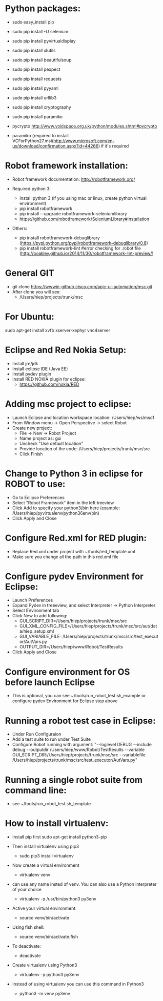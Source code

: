 # Python packages:
- sudo easy_install pip
- sudo pip install -U selenium
- sudo pip install pyvirtualdisplay
- sudo pip install xlutils
- sudo pip install beautifulsoup
- sudo pip install pexpect
- sudo pip install requests
- sudo pip install pyyaml
- sudo pip install urllib3
- sudo pip install cryptography
- sudo pip install paramiko

- pycrypto http://www.voidspace.org.uk/python/modules.shtml#pycrypto
- paramiko (required to install VCForPython27.msi(http://www.microsoft.com/en-us/download/confirmation.aspx?id=44266) if it's required

# Robot framework installation:
- Robot framework documentation: http://robotframework.org/
- Required python 3:
  - Install python 3 (if you using mac or linux, create python virtual environment)
  - pip install robotframework
  - pip install --upgrade robotframework-seleniumlibrary
  - https://github.com/robotframework/SeleniumLibrary#installation

- Others:
  - pip install robotframework-debuglibrary (https://pypi.python.org/pypi/robotframework-debuglibrary/0.8)
  - pip install robotframework-lint #error checking for .robot file (http://boakley.github.io/2014/11/30/robotframework-lint-preview/)

# General GIT
 - git clone https://wwwin-github.cisco.com/apic-ui-automation/msc.git
 - After clone you will see:
   - /Users/hiep/projects/trunk/msc

# For Ubuntu:
sudo apt-get install xvfb xserver-xephyr vnc4server

# Eclipse and Red Nokia Setup:
- Install jre/jdk
- Install eclipse IDE (Java EE)
- Install pydev plugin
- Install RED NOKIA plugin for eclipse:
  - https://github.com/nokia/RED

# Adding msc project to eclipse:
- Launch Eclipse and location workspace location: /Users/hiep/ws/msc1
- From Window menu -> Open Perspective -> select Robot
- Create new project:
  - File -> New -> Robot Project
  - Name project as: gui
  - Uncheck "Use default location"
  - Provide location of the code: /Users/hiep/projects/trunk/msc/src
  - Click Finish

# Change to Python 3 in eclipse for ROBOT to use:
- Go to Eclipse Preferences
- Select "Robot Framework" item in the left treeview
- Click Add to specify your python3/bin here (example: /Users/hiep/pyvirtualenv/python36env/bin)
- Click Apply and Close

# Configure Red.xml for RED plugin:
- Replace Red.xml under project with ~/tools/red_template.xml
- Make sure you change all the path in this red.xml file

# Configure pydev Environment for Eclipse:
- Launch Preferences
- Expand Pydev in treeeview, and select Interpreter -> Python Interpreter
- Select Environment tab
- Click New to add following:
  - GUI_SCRIPT_DIR=/Users/hiep/projects/trunk/msc/src
  - GUI_XML_CONFIG_FILE=/Users/hiep/projects/trunk/msc/src/aut/data/hiep_setup.xml
  - GUI_VARIABLE_FILE=/Users/hiep/projects/trunk/msc/src/test_executor/AutVars.py
  - OUTPUT_DIR=/Users/hiep/www/Robot/TestResults
- Click Apply and Close

# Configure environment for OS before launch Eclipse
- This is optional, you can see ~/tools/run_robot_test.sh_example or configure pydev Environment for Eclipse step above

# Running a robot test case in Eclipse:
- Under Run Configuraion
- Add a test suite to run under Test Suite
- Configure Robot running with argument:
"--loglevel DEBUG --include debug --outputdir /Users/hiep/www/Robot/TestResults --variable GUI_SCRIPT_DIR:/Users/hiep/projects/trunk/msc/src --variablefile /Users/hiep/projects/trunk/msc/src/test_executor/AutVars.py"

# Running a single robot suite from command line:
- see ~/tools/run_robot_test.sh_template

# How to install virtualenv:

  - Install pip first
    sudo apt-get install python3-pip

  - Then install virtualenv using pip3
      - sudo pip3 install virtualenv 

  - Now create a virtual environment
      - virtualenv venv 

  - can use any name insted of venv. You can also use a Python interpreter of your choice
      - virtualenv -p /usr/bin/python3 py3env

  - Active your virtual environment:
      - source venv/bin/activate

  - Using fish shell:
      - source venv/bin/activate.fish

  - To deactivate:
     - deactivate

  - Create virtualenv using Python3
    - virtualenv -p python3 py3env

  - Instead of using virtualenv you can use this command in Python3
    - python3 -m venv py3env





